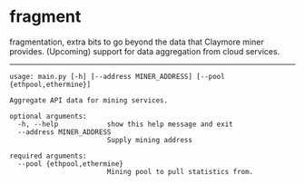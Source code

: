 # fragment
fragmentation, extra bits to go beyond the data that Claymore miner provides. (Upcoming) support for data aggregation from cloud services.

----

```
usage: main.py [-h] [--address MINER_ADDRESS] [--pool {ethpool,ethermine}]

Aggregate API data for mining services.

optional arguments:
  -h, --help            show this help message and exit
  --address MINER_ADDRESS
                        Supply mining address

required arguments:
  --pool {ethpool,ethermine}
                        Mining pool to pull statistics from.
```
